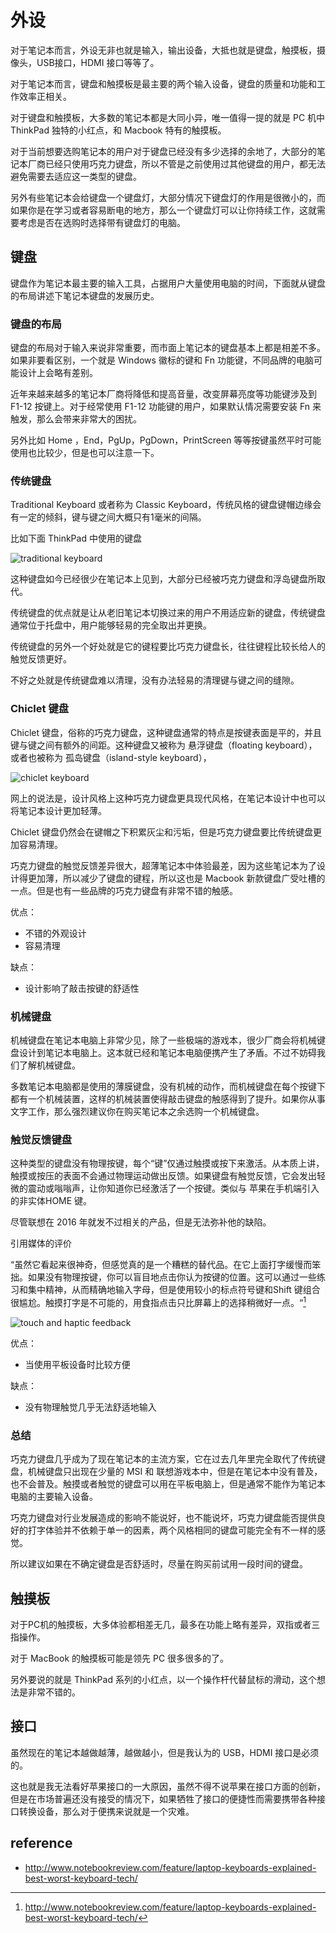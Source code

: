 # 外设
对于笔记本而言，外设无非也就是输入，输出设备，大抵也就是键盘，触摸板，摄像头，USB接口，HDMI 接口等等了。

对于笔记本而言，键盘和触摸板是最主要的两个输入设备，键盘的质量和功能和工作效率正相关。

对于键盘和触摸板，大多数的笔记本都是大同小异，唯一值得一提的就是 PC 机中 ThinkPad 独特的小红点，和 Macbook 特有的触摸板。

对于当前想要选购笔记本的用户对于键盘已经没有多少选择的余地了，大部分的笔记本厂商已经只使用巧克力键盘，所以不管是之前使用过其他键盘的用户，都无法避免需要去适应这一类型的键盘。

另外有些笔记本会给键盘一个键盘灯，大部分情况下键盘灯的作用是很微小的，而如果你是在学习或者容易断电的地方，那么一个键盘灯可以让你持续工作，这就需要考虑是否在选购时选择带有键盘灯的电脑。

## 键盘
键盘作为笔记本最主要的输入工具，占据用户大量使用电脑的时间，下面就从键盘的布局讲述下笔记本键盘的发展历史。

### 键盘的布局
键盘的布局对于输入来说非常重要，而市面上笔记本的键盘基本上都是相差不多。如果非要看区别，一个就是 Windows 徽标的键和 Fn 功能键，不同品牌的电脑可能设计上会略有差别。

近年来越来越多的笔记本厂商将降低和提高音量，改变屏幕亮度等功能键涉及到 F1-12 按键上。对于经常使用 F1-12 功能键的用户，如果默认情况需要安装 Fn 来触发，那么会带来非常大的困扰。

另外比如 Home ，End，PgUp，PgDown，PrintScreen 等等按键虽然平时可能使用也比较少，但是也可以注意一下。

### 传统键盘
Traditional Keyboard 或者称为 Classic Keyboard，传统风格的键盘键帽边缘会有一定的倾斜，键与键之间大概只有1毫米的间隔。

比如下面 ThinkPad 中使用的键盘

![traditional keyboard](../imgs/thinkpad-classic-keyboard-on-w520.jpg)

这种键盘如今已经很少在笔记本上见到，大部分已经被巧克力键盘和浮岛键盘所取代。

传统键盘的优点就是让从老旧笔记本切换过来的用户不用适应新的键盘，传统键盘通常位于托盘中，用户能够轻易的完全取出并更换。

传统键盘的另外一个好处就是它的键程要比巧克力键盘长，往往键程比较长给人的触觉反馈更好。

不好之处就是传统键盘难以清理，没有办法轻易的清理键与键之间的缝隙。


### Chiclet 键盘
Chiclet 键盘，俗称的巧克力键盘，这种键盘通常的特点是按键表面是平的，并且键与键之间有额外的间距。这种键盘又被称为 悬浮键盘（floating keyboard），或者也被称为 孤岛键盘（island-style keyboard），

![chiclet keyboard](../imgs/chiclet_keyboard.jpg)

网上的说法是，设计风格上这种巧克力键盘更具现代风格，在笔记本设计中也可以将笔记本设计更加轻薄。

Chiclet 键盘仍然会在键帽之下积累灰尘和污垢，但是巧克力键盘要比传统键盘更加容易清理。

巧克力键盘的触觉反馈差异很大，超薄笔记本中体验最差，因为这些笔记本为了设计得更加薄，所以减少了键盘的键程，所以这也是 Macbook 新款键盘广受吐槽的一点。但是也有一些品牌的巧克力键盘有非常不错的触感。

优点：

- 不错的外观设计
- 容易清理

缺点：

- 设计影响了敲击按键的舒适性

### 机械键盘
机械键盘在笔记本电脑上非常少见，除了一些极端的游戏本，很少厂商会将机械键盘设计到笔记本电脑上。这本就已经和笔记本电脑便携产生了矛盾。不过不妨碍我们了解机械键盘。

多数笔记本电脑都是使用的薄膜键盘，没有机械的动作，而机械键盘在每个按键下都有一个机械装置，这样的机械装置使得敲击键盘的触感得到了提升。如果你从事文字工作，那么强烈建议你在购买笔记本之余选购一个机械键盘。

### 触觉反馈键盘
这种类型的键盘没有物理按键，每个“键”仅通过触摸或按下来激活。从本质上讲，触摸或按压的表面不会通过物理运动做出反馈。如果键盘有触觉反馈，它会发出轻微的震动或嗡嗡声，让你知道你已经激活了一个按键。类似与 苹果在手机端引入的非实体HOME 键。

尽管联想在 2016 年就发不过相关的产品，但是无法弥补他的缺陷。

引用媒体的评价

“虽然它看起来很神奇，但感觉真的是一个糟糕的替代品。在它上面打字缓慢而笨拙。如果没有物理按键，你可以盲目地点击你认为按键的位置。这可以通过一些练习和集中精神，从而精确地输入字母，但是使用较小的标点符号键和Shift 键组合很尴尬。触摸打字是不可能的，用食指点击只比屏幕上的选择稍微好一点。“[^touch]


![touch and haptic feedback](../imgs/touch-and-haptic-feedback.jpg)

优点：

- 当使用平板设备时比较方便

缺点：

- 没有物理触觉几乎无法舒适地输入

### 总结
巧克力键盘几乎成为了现在笔记本的主流方案，它在过去几年里完全取代了传统键盘，机械键盘只出现在少量的 MSI 和 联想游戏本中，但是在笔记本中没有普及，也不会普及。触摸或者触觉的键盘可以用在平板电脑上，但是通常不能作为笔记本电脑的主要输入设备。

巧克力键盘对行业发展造成的影响不能说好，也不能说坏，巧克力键盘能否提供良好的打字体验并不依赖于单一的因素，两个风格相同的键盘可能完全有不一样的感觉。

所以建议如果在不确定键盘是否舒适时，尽量在购买前试用一段时间的键盘。

## 触摸板
对于PC机的触摸板，大多体验都相差无几，最多在功能上略有差异，双指或者三指操作。

对于 MacBook 的触摸板可能是领先 PC 很多很多的了。


另外要说的就是 ThinkPad 系列的小红点，以一个操作杆代替鼠标的滑动，这个想法是非常不错的。


## 接口
虽然现在的笔记本越做越薄，越做越小，但是我认为的 USB，HDMI 接口是必须的。

这也就是我无法看好苹果接口的一大原因，虽然不得不说苹果在接口方面的创新，但是在市场普遍还没有接受的情况下，如果牺牲了接口的便捷性而需要携带各种接口转换设备，那么对于便携来说就是一个灾难。


## reference

- <http://www.notebookreview.com/feature/laptop-keyboards-explained-best-worst-keyboard-tech/>

[^touch]: http://www.notebookreview.com/feature/laptop-keyboards-explained-best-worst-keyboard-tech/